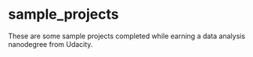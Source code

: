 # sample_projects
These are some sample projects completed while earning a data analysis nanodegree from Udacity.

